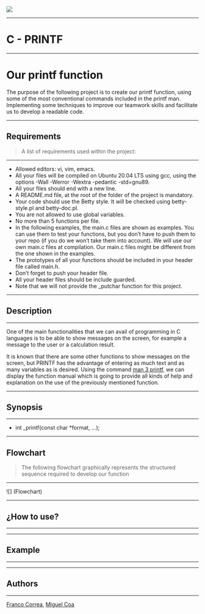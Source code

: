 ![](https://static.wixstatic.com/media/aaf0fb_44565f883075417ab38af433fbc0334b~mv2.png/v1/fill/w_320,h_320,al_c,q_85,usm_0.66_1.00_0.01,enc_auto/aaf0fb_44565f883075417ab38af433fbc0334b~mv2.png)

***
# C - PRINTF
***

# Our printf function
The purpose of the following project is to create our printf function, using some of the most conventional commands included in the printf man.  Implementing some techniques to improve our teamwork skills and facilitate us to develop a readable code.

***
## Requirements
> A list of requirements used within the project:
***

* Allowed editors: vi, vim, emacs.
* All your files will be compiled on Ubuntu 20.04 LTS using gcc, using the options -Wall -Werror -Wextra -pedantic -std=gnu89.
* All your files should end with a new line.
* A README.md file, at the root of the folder of the project is mandatory.
* Your code should use the Betty style. It will be checked using betty-style.pl and betty-doc.pl.
* You are not allowed to use global variables.
* No more than 5 functions per file.
* In the following examples, the main.c files are shown as examples. You can use them to test your functions, but you don’t have to push them to your repo (if you do we won’t take them into account). We will use our own main.c files at compilation. Our main.c files might be different from the one shown in the examples.
* The prototypes of all your functions should be included in your header file called main.h.
* Don’t forget to push your header file.
* All your header files should be include guarded.
* Note that we will not provide the _putchar function for this project.

***
## Description
***
One of the main functionalities that we can avail of programming in C languages is to be able to show messages on the screen, for example a message to the user or a calculation result.

It is known that there are some other functions to show messages on the screen, but PRINTF has the advantage of entering as much text and as many variables as is desired. Using the command [man 3 printf](https://man7.org/linux/man-pages/man3/printf.3.html), we can display the function manual which is going to provide all kinds of help and explanation on the use of the previously mentioned function.

***
## Synopsis
***

+ int _printf(const char *format, ...);

***
## Flowchart
> The following flowchart graphically represents the structured sequence required to develop our function
***
![] (Flowchart)

***
## ¿How to use?
***

***
## Example
***

***
## Authors
***
[Franco Correa](https://github.com/Francorr1), [Miguel Coa](https://github.com/Macj04)
